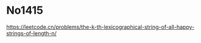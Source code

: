 # No1415

<https://leetcode.cn/problems/the-k-th-lexicographical-string-of-all-happy-strings-of-length-n/>

